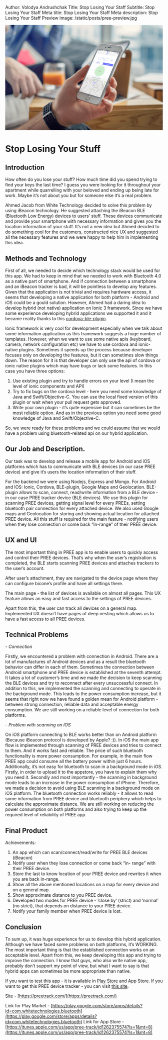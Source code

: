 Author: Volodya Andrushchak
Title: Stop Losing Your Staff
Subtitle: Stop Losing Your Staff
Meta title: Stop Losing Your Staff
Meta description: Stop Losing Your Staff
Preview image: /static/posts/pree-preview.jpg

![Heroes](/static/posts/pree-in-article.png)

# Stop Losing Your Stuff

## Introduction

How often do you lose your stuff? How much time did you spend trying to find your keys the last time? I guess you were looking for it throughout your apartment while quarrelling with your beloved and ending up being late for work. Maybe it’s not about you but for someone else it’s a real problem. 

Ahmed Jacob from White Technology decided to solve this problem by using iBeacon technology. He suggested attaching the iBeacon BLE (Bluetooth Low Energy) devices to users’ stuff. These devices communicate and provide your smartphone with necessary information and gives you the location information of your stuff. It’s not a new idea but Ahmed decided to do something cool for the customers, constructed nice UX and suggested all  the necessary features and we were happy to help him in implementing this idea. 

## Methods and Technology

First of all, we needed to decide which technology stack would be used for this app. We had to keep in mind that we needed to work with Bluetooth 4.0 as a native part of smartphone. And if connection between a smartphone and an iBeacon tracker is bad, it will be pointless to develop any features. Given that the application is not trivial and requires hardware access, it seems that developing a native application for both platform - Android and iOS could be a gould solution. However, Ahmed had a daring idea to develop hybrid (not native) application on Ionic 3 framework. Since we have some experience developing hybrid applications we supported it and it became reality thanks to this [cordova-ble-plugin](https://github.com/don/cordova-plugin-ble-central).

Ionic framework is very cool for development especially when we talk about some information application as this framework suggests a huge number of  templates. However, when we want to use some native apis (keyboard, camera, network configuration etc) we have to use cordova and ionic-native plugins. Sometimes it speeds up the process because developer focuses only on developing the features, but it can sometimes slow things down. The reason for it is that developer can only use the api of cordova or ionic native plugins which may have bugs or lack some features. In this case you have three options:

1. Use existing plugin and try to handle errors on your level (I mean the level of ionic components and API)
2. Try to fix bugs on the cordova level - here you need some knowledge of Java and Swift/Objective-C. You can use the local fixed version of this plugin or wait when your pull request gets approved.         
3. Write your own plugin - it’s quite expensive but it can sometimes be the most reliable option. And as in the previous option you need some good knowledge of Java and Swift/Objective-C.

So, we were ready for these problems and we could assume that we would have a problem using bluetooth-related api on our hybrid application.  

## Our Job and Description.
Our task was to develop and release a mobile app for Android and iOS platforms which has to communicate with BLE devices (in our case PREE device) and give it’s users the location information of their stuff. 

For the backend we were using Nodejs, Express and Mongo. For Android and IOS: Ionic, Cordova, BLE-plugin, Google Maps and Geolocation.
BLE-plugin allows to scan, connect, read/write information from a BLE device - in our case PREE tracker device (BLE devices). We use this plugin for scanning PREE devices, getting signal level for every PREEs, setting bluetooth pair connection for every attached device. We also used Google maps and Geolocation for storing and showing actual location for attached PREE device. All this stuff is required for the main feature - notifying users when they lose connection or come back “in-range” of their PREE device. 

## UX and UI
The most important thing in PREE app is to enable users to quickly access and control their PREE devices. That’s why when the user’s registration is completed, the BLE starts scanning PREE devices and attaches trackers to the user’s account. 

After user’s attachment, they are navigated to the device page where they can configure bicone’s profile and have all settings there.

The main page - the list of devices is available on almost all pages. This UX feature allows an easy and fast access to the settings of PREE devices. 

Apart from this, the user can track all devices on a general map.
Implemented UX doesn’t have pages of deep nesting which allows us to have a fast access to all PREE devices.

## Technical Problems

\- _Connection_ 

Firstly, we encountered a problem with connection in Android. There are a lot of manufactures of Android devices and as a result the bluetooth behavior can differ in each of them. Sometimes the connection between Android smartphone and PREE device is established at the seventh attempt. It  takes a lot of customer’s time and we made the decision to keep scanning the BLE devices and try to reconnect after every unsuccessful connect. In addition to this, we implemented the scanning and connecting to operate in the background mode.  This leads to the power consumption increase, but it seems that right now we have found a golden mean for Android platform - between strong connection, reliable data and acceptable energy consumption. We are still working on a reliable level of connection for both platforms. 

\- _Problem with scanning on IOS_

On iOS platform connecting to BLE works better than on Android platform (Because iBeacon protocol is developed by Apple? :)). In iOS the main app flow is implemented through scanning of PREE devices and tries to connect to them. And it works fast and reliable.  The price of such bluetooth functionality is  more power consumption. For example, in the main flow PREE app could consume all the battery power within just 6 hours. Additionally, it’s not easy for bluetooth to scan in a background mode in iOS. Firstly, in order to upload it to the appstore, you have to explain them why you need it. Secondly and most importantly -  the scanning in background mode leads to an increase in the power consumption of iPhone. Therefore, we made a decision to avoid using BLE scanning in a background mode on iOS platform. The bluetooth connection works reliably -  it allows to read some information from PREE device and bluetooth periphery which helps to calculate the approximate distance. We are still working on reducing the power consumption on both platforms and also trying to keep up the required level of reliability of PREE app. 

## Final Product

Achievements:

1. An app which can scan/connect/read/write for PREE BLE devices (iBeacon)
2. Notify user when they lose connection or come back “in- range” with their PREE device.
3. Store the last to know location of your PREE device and rewrites it when you are back in-range. 
4. Show all the above mentioned locations on a map for every device and on a general map.
5. Show approximate distance to you PREE device. 
6. Developed two modes for PREE device - ‘close by’ (strict) and ‘normal’ (no strict), that depends on distance to your PREE device.
7. Notify your family member when PREE device is lost.

## Conclusion
To sum up, it was huge experience for us to develop this hybrid application. Although we have faced some problems on both platforms, it’s WORKING. The most important thing is that the established connection works on an acceptable level.  Apart from this, we keep developing this app and trying to improve the connection. I know that guys, who also write native app, probably don’t support my point of view, but what I want to say is that hybrid apps can sometimes be more appropriate than native.

If you want to test this app - it is available in [Play Store](https://play.google.com/store/apps/details?id=com.whitetechnologies.bluetooth) and App Store. If you want to get this PREE device tracker - you can visit [this site](https://preetrack.com/). 

Site - [https://preetrack.com/](https://preetrack.com/)

Link for Play Market - [https://play.google.com/store/apps/details?id=com.whitetechnologies.bluetooth](https://play.google.com/store/apps/details?id=com.whitetechnologies.bluetooth)
Link for App Store - [https://itunes.apple.com/us/app/pree-track/id1262375574?ls=1&mt=8](https://itunes.apple.com/us/app/pree-track/id1262375574?ls=1&mt=8)

